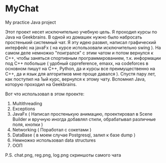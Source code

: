 # MyChat
My practice Java project

Этот проект несет исключительно учебную цель. 
Я проходил курсы по Java на Geekbrains. В одной из домашек нужно было набросать простенький системный чат. Я эту идею развил, написал графический интерфейс на javaFx ( на курсе использовали исключительно swing ). На самом деле немножко "поигрался" с этим чатом и потом вернулся к C++, чтобы заняться спортивным программированием, т.к. информации под C++ побольше ( удобный cppreference, emaxx, на codeforces в основном пишут на C++, Python, да и курсы все преимущественно на C++, да и язык для алгоритмов мне проще давался ). Спустя пару лет, как поступил на 1ый курс, вернулся к этому чату. Вспомнил Java, которую проходил на Geekbrains.

Вот что использовал в этом проекте:
1) Multithreading
2) Exceptions
3) JavaFx ( Написал простенькую анимацию, проектировал в Scene Builder и вручную иногда добавлял стили, обрабатывал различные поля, кнопки )
4) Networking ( Поработал с сокетами )
5) DataBase ( в моем случае Postgresql, залил к базе dump )
6) Немножко использовал data structures
7) ООП

P.S. chat.png, reg.png, log.png скриншоты самого чата
